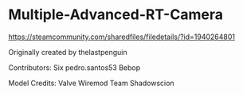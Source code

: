 # Multiple-Advanced-RT-Camera
https://steamcommunity.com/sharedfiles/filedetails/?id=1940264801

Originally created by thelastpenguin

Contributors:
Six
pedro.santos53
Bebop

Model Credits:
Valve
Wiremod Team
Shadowscion
